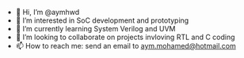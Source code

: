 - 👋 Hi, I’m @aymhwd
- 👀 I’m interested in SoC development and prototyping
- 🌱 I’m currently learning System Verilog and UVM
- 💞️ I’m looking to collaborate on projects invloving RTL and C coding
- 📫 How to reach me: send an email to aym.mohamed@hotmail.com

<!---
aymhwd/aymhwd is a ✨ special ✨ repository because its `README.md` (this file) appears on your GitHub profile.
You can click the Preview link to take a look at your changes.
--->
